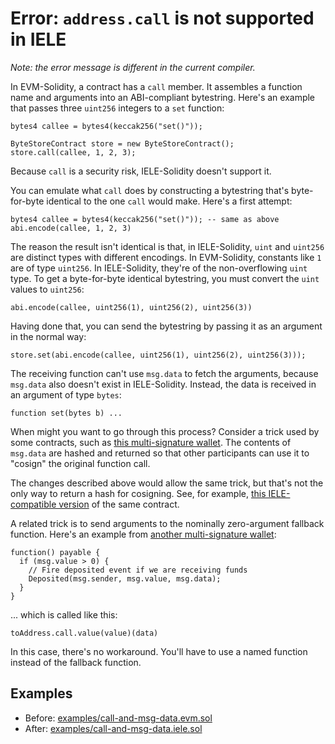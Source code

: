 # Error: `address.call` is not supported in IELE

*Note: the error message is different in the current compiler.*

In EVM-Solidity, a contract has a `call` member. It assembles a 
function name and arguments into an ABI-compliant bytestring. Here's
an example that passes three `uint256` integers to a `set`
function:

    bytes4 callee = bytes4(keccak256("set()"));
    
    ByteStoreContract store = new ByteStoreContract();
    store.call(callee, 1, 2, 3);

Because `call` is a security risk, IELE-Solidity doesn't support
it. 

You can emulate what `call` does by constructing a bytestring that's
byte-for-byte identical to the one `call` would make. Here's a first
attempt:

    bytes4 callee = bytes4(keccak256("set()")); -- same as above
    abi.encode(callee, 1, 2, 3)

The reason the result isn't identical is that, in IELE-Solidity, `uint` and `uint256`
are distinct types with different encodings. In EVM-Solidity,
constants like `1` are of type `uint256`. In IELE-Solidity, they're of
the non-overflowing `uint` type. To get a byte-for-byte identical
bytestring, you must convert the `uint` values to `uint256`:

    abi.encode(callee, uint256(1), uint256(2), uint256(3))

Having done that, you can send the bytestring by passing it as an
argument in the normal way:

    store.set(abi.encode(callee, uint256(1), uint256(2), uint256(3)));

The receiving function can't use `msg.data` to fetch the arguments,
because `msg.data` also doesn't exist in IELE-Solidity. Instead, the
data is received in an argument of type `bytes`:

    function set(bytes b) ...
    
When might you want to go through this process? Consider a trick used
by some contracts, such as
[this multi-signature wallet](https://github.com/ethereum/solidity/blob/v0.4.24/test/contracts/Wallet.cpp#L401).
The contents of `msg.data` are hashed and returned so that other
participants can use it to "cosign" the original function call.

The changes described above would allow the same trick, but that's not
the only way to return a hash for cosigning. See, for example,
[this IELE-compatible version](https://github.com/runtimeverification/solidity/blob/sol2iele/test/contracts/Wallet.cpp#L391)
of the same contract.

A related trick is to send arguments to the nominally
zero-argument fallback function. Here's an example from [another multi-signature wallet](https://github.com/BitGo/eth-multisig-v2/blob/ERC20/contracts/WalletSimple.sol#L66):

    function() payable {
      if (msg.value > 0) {
        // Fire deposited event if we are receiving funds
        Deposited(msg.sender, msg.value, msg.data);
      }
    }
    
... which is called like this:

    toAddress.call.value(value)(data)
    
In this case, there's no workaround. You'll have to use a named
function instead of the fallback function.


## Examples

* Before: [examples/call-and-msg-data.evm.sol](examples/call-and-msg-data.evm.sol)
* After: [examples/call-and-msg-data.iele.sol](examples/call-and-msg-data.iele.sol)

